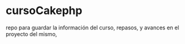# cursoCakephp
repo para guardar la información del curso, repasos, y avances en el proyecto del mismo, 

